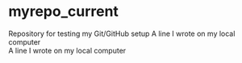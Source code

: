 # myrepo_current
Repository for testing my Git/GitHub setup
A line I wrote on my local computer  
A line I wrote on my local computer  
